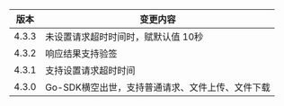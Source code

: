 | 版本    | 变更内容                        |
|-------|-----------------------------|
| 4.3.3 | 未设置请求超时时间时，赋默认值 10秒         |
| 4.3.2 | 响应结果支持验签                    |
| 4.3.1 | 支持设置请求超时时间                  |
| 4.3.0 | Go-SDK横空出世，支持普通请求、文件上传、文件下载 |
